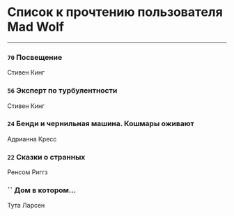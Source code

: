# Список к прочтению пользователя Mad Wolf
---

### `70` Посвещение
Стивен Кинг

### `56` Эксперт по турбулентности
Стивен Кинг

### `24` Бенди и чернильная машина. Кошмары оживают
Адрианна Кресс

### `22` Сказки о странных
Ренсом Риггз

### `` Дом в котором...
Тута Ларсен


